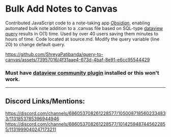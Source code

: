 # Bulk Add Notes to Canvas

Contributed JavaScript code to a note-taking app [*Obsidian*](https://obsidian.md/), enabling automated bulk note addition to a .canvas file based on SQL-type [dataview query](https://github.com/blacksmithgu/obsidian-dataview) results in O(1) time.  Used by over 40 users saving them minutes to hours of time. Code located at source.md. Modify the query variable (line 20) to change default query.




https://github.com/ShreyaPatibanda/query-to-canvas/assets/73957016/4f31aae4-673d-4baf-8e91-e6cc95544429



### **Must have [dataview community plugin](https://github.com/blacksmithgu/obsidian-dataview) installed or this won't work.**


---
## Discord Links/Mentions:

https://discord.com/channels/686053708261228577/1050087185602334833/1131853785396944946
https://discord.com/channels/686053708261228577/1014259487445622855/1131999040247173211
